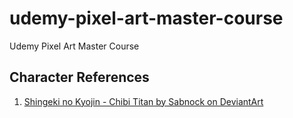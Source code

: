 # udemy-pixel-art-master-course

Udemy Pixel Art Master Course

## Character References

  1) [Shingeki no Kyojin - Chibi Titan by Sabnock on DeviantArt](https://www.pinterest.es/pin/606578643543488586/)
